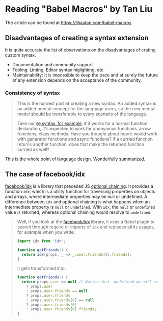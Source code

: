# Reading "Babel Macros" by Tan Liu

The article can be found at https://lihautan.com/babel-macros.

## Disadvantages of creating a syntax extension

It is quite accurate the list of observations on the disadvantages of crating custom syntax.

- Documentation and community support
- Tooling: Linting, Editor syntax higlighting, etc.
- Maintainability: It is impossible to keep the pace and at surely the future of any extension depends on the acceptance of the community.

### Consistency of syntax

>  This is the hardest part of creating a new syntax. An added syntax is an added mental concept for the language users, so the new mental model should be transferable to every scenario of the language.
>
> Take our [`@@` syntax, for example](/doc/tan-liu-article.md), if it works for a normal function declaration, it's expected to work for anonymous functions, arrow functions, class methods. Have you thought about how it would work with generator functions and async functions? If a curried function returns another function, does that make the returned function curried as well?

This is the whole point of language design. Wonderfully summarized.

## The case of facebook/idx

[facebook/idx][] is a  library that preceded JS [optional chaining](https://developer.mozilla.org/docs/Web/JavaScript/Reference/Operators/Optional_chaining). 
It provides a function `idx`, which is a utility function for traversing properties on objects and arrays,
where intermediate properties may be null or undefined.
A difference between `idx` and optional chaining is what happens when
an intermediate property is `null` or `undefined`. With `idx`, the `null` or `undefined`
value is returned, whereas optional chaining would resolve to `undefined`.

> Well, if you look at the [facebook/idx][] library, it uses a Babel plugin to search through require or imports of `idx` and replaces all its usages, for example when you write:

> ```js
> import idx from 'idx';
> 
> function getFriends() {
>   return idx(props, _ => _.user.friends[0].friends);
> }
> ```
> it gets transformed into:
> 
> ```js
> function getFriends() {
>   return props.user == null // Notice that  undefined == null is true in JS
>     ? props.user
>     : props.user.friends == null
>     ? props.user.friends
>     : props.user.friends[0] == null
>     ? props.user.friends[0]
>     : props.user.friends[0].friends;
> }
> ```

[facebook/idx]: https://github.com/facebook/idx

